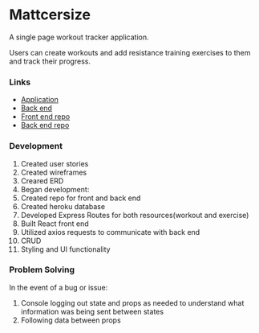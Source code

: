 # Mattcersize

A single page workout tracker application.

Users can create workouts and add resistance training exercises to them and track their progress.

### Links

- [Application](https://mtaylor124.github.io/Mattcersize-Client/#/)
- [Back end](https://mattcersize-api.herokuapp.com)
- [Front end repo](https://github.com/MTaylor124/Mattcersize-Client)
- [Back end repo](https://github.com/MTaylor124/Mattcersize-API)

### Development

1. Created user stories
2. Created wireframes
3. Creared ERD
4. Began development:
  1. Created repo for front and back end
  2. Created heroku database
  3. Developed Express Routes for both resources(workout and exercise)
  4. Built React front end
  5. Utilized axios requests to communicate with back end
  6. CRUD
  7. Styling and UI functionality

### Problem Solving
In the event of a bug or issue:
  1. Console logging out state and props as needed to understand what information
     was being sent between states
  2. Following data between props 
